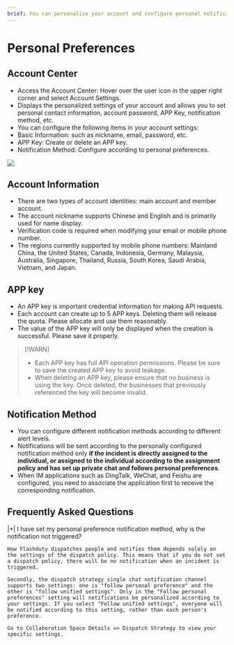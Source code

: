 ```yaml
---
brief: You can personalize your account and configure personal notification methods
---
```


# Personal Preferences

## Account Center
- Access the Account Center: Hover over the user icon in the upper right corner and select Account Settings.
- Displays the personalized settings of your account and allows you to set personal contact information, account password, APP Key, notification method, etc.
- You can configure the following items in your account settings:
- Basic Information: such as nickname, email, password, etc.
- APP Key: Create or delete an APP key.
- Notification Method: Configure according to personal preferences.

![](https://fcdoc.github.io/img/zh/flashduty/conf/preference/1.avif)

## Account Information
- There are two types of account identities: main account and member account.
- The account nickname supports Chinese and English and is primarily used for name display.
- Verification code is required when modifying your email or mobile phone number.
- The regions currently supported by mobile phone numbers: Mainland China, the United States, Canada, Indonesia, Germany, Malaysia, Australia, Singapore, Thailand, Russia, South Korea, Saudi Arabia, Vietnam, and Japan.

## APP key
- An APP key is important credential information for making API requests.
- Each account can create up to 5 APP keys. Deleting them will release the quota. Please allocate and use them reasonably.
- The value of the APP key will only be displayed when the creation is successful. Please save it properly.

> [!WARN]
> - Each APP key has full API operation permissions. Please be sure to save the created APP key to avoid leakage.
> - When deleting an APP key, please ensure that no business is using the key. Once deleted, the businesses that previously referenced the key will become invalid.

## Notification Method
- You can configure different notification methods according to different alert levels.
- Notifications will be sent according to the personally configured notification method only **if the incident is directly assigned to the individual, or assigned to the individual according to the assignment policy and has set up private chat and follows personal preferences**.
- When IM applications such as DingTalk, WeChat, and Feishu are configured, you need to associate the application first to receive the corresponding notification.

## Frequently Asked Questions

|+| I have set my personal preference notification method, why is the notification not triggered?

    How Flashduty dispatches people and notifies them depends solely on the settings of the dispatch policy. This means that if you do not set a dispatch policy, there will be no notification when an incident is triggered.

    Secondly, the dispatch strategy single chat notification channel supports two settings: one is "follow personal preference" and the other is "follow unified settings". Only in the "Follow personal preferences" setting will notifications be personalized according to your settings. If you select "Follow unified settings", everyone will be notified according to this setting, rather than each person's preference.

    Go to Collaboration Space Details => Dispatch Strategy to view your specific settings.